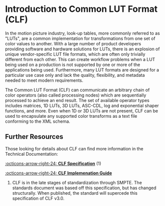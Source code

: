 <!-- SPDX-License-Identifier: CC-BY-4.0 -->
<!-- Copyright Contributors to the ACES Documentation -->


Introduction to Common LUT Format (CLF)
=======================================

In the motion picture industry, look-up tables, more commonly referred to as "LUTs", are a common implementation for transformations from one set of color values to another. With a large number of product developers providing software and hardware solutions for LUTs, there is an explosion of unique vendor-specific LUT file formats, which are often only trivially different from each other. This can create workflow problems when a LUT being used on a production is not supported by one or more of the applications being used. Furthermore, many LUT formats are designed for a particular use case only and lack the quality, flexibility, and metadata needed to meet modern requirements.

The Common LUT Format (CLF) can communicate an arbitrary chain of color operators (also called processing nodes) which are sequentially processed to achieve an end result. The set of available operator types includes matrices, 1D LUTs, 3D LUTs, ASC-CDL, log and exponential shaper functions, and more. Even when 1D or 3D LUTs are not present, CLF can be used to encapsulate any supported color transforms as a text file conforming to the XML schema.

Further Resources
-----------------

Those looking for details about CLF can find more information in the Technical Documentation:

<div class="annotate" markdown>

[:octicons-arrow-right-24: **CLF Specification**](./specification/index.md) (1)

[:octicons-arrow-right-24: **CLF Implemenation Guide**](./guides/index.md) 

</div>

1.  CLF is in the late stages of standardization through SMPTE. The standards document was based off this specification, but has changed structurally. When published, the standard will supercede this specification of CLF v3.0.
